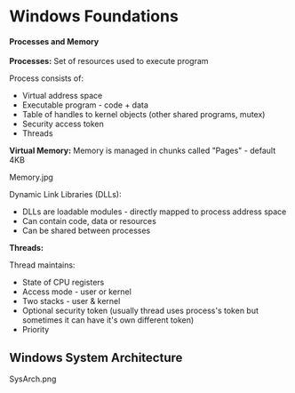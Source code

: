 # Windows Foundations

#### Processes and Memory

**Processes:**
Set of resources used to execute program

Process consists of:
- Virtual address space
- Executable program - code + data
- Table of handles to kernel objects (other shared programs, mutex)
- Security access token
- Threads

**Virtual Memory:**
Memory is managed in chunks called  "Pages" - default 4KB

Memory.jpg

Dynamic Link Libraries (DLLs):
- DLLs are loadable modules - directly mapped to process address space
- Can contain code, data or resources
- Can be shared between processes


**Threads:**

Thread maintains:
- State of CPU registers
- Access mode - user or kernel
- Two stacks - user & kernel
- Optional security token (usually thread uses process's token but sometimes it can have it's own different token)
- Priority


## Windows System Architecture

SysArch.png
